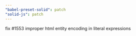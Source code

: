 ```yaml
---
"babel-preset-solid": patch
"solid-js": patch
---
```


fix #1553 improper html entity encoding in literal expressions
